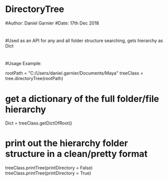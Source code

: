 # DirectoryTree
#Author: Daniel Garnier
#Date:   17th Dec 2018
#
#Used as an API for any and all folder structure searching, gets hierarchy as Dict
#
#Usage Example: 

rootPath = "C:/Users/daniel.garnier/Documents/Maya"
treeClass = tree.directoryTree(rootPath)

# get a dictionary of the full folder/file hierarchy 
Dict = treeClass.getDictOfRoot()

# print out the hierarchy  folder structure in a clean/pretty format
treeClass.printTree(printDirectory = False)
treeClass.printTree(printDirectory = True)

